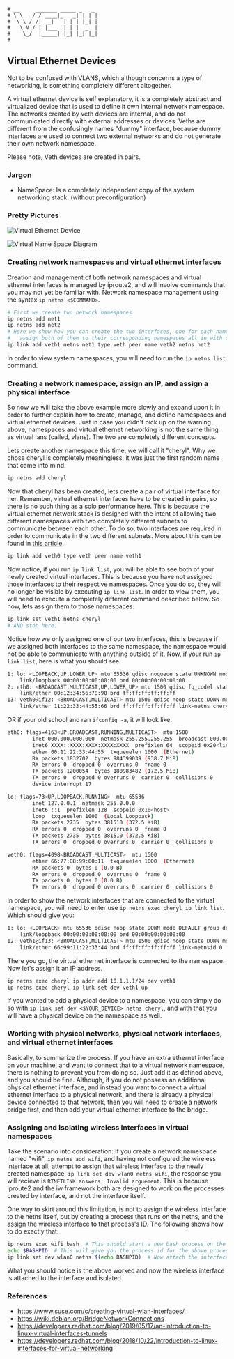```text
# __     _______ _____ _   _
# \ \   / / ____|_   _| | | |
#  \ \ / /|  _|   | | | |_| |
#   \ V / | |___  | | |  _  |
#    \_/  |_____| |_| |_| |_|
#
```

Virtual Ethernet Devices
------------------------

Not to be confused with VLANS, which although concerns a type of networking, is something completely different
altogether.

A virtual ethernet device is self explanatory, it is a completely abstract and virtualized device that is used
to define it own internal network namespace. The networks created by veth devices are internal, and do not
communicated directly with external addresses or devices. Veths are different from the confusingly names
"dummy" interface, because dummy interfaces are used to connect two external networks and do not generate
their own network namespace.

Please note, Veth devices are created in pairs. 

### Jargon

* NameSpace: Is a completely independent copy of the system networking stack. (without preconfiguration)

### Pretty Pictures

![Virtual Ethernet Device](../assets/img/veth.png)

![Virtual Name Space Diagram](../assets/img/veth-network.png)

### Creating network namespaces and virtual ethernet interfaces

Creation and management of both network namespaces and virtual ethernet interfaces is managed by iproute2, and
will involve commands that you may not yet be familiar with. Network namespace management using the syntax `ip
netns <$COMMAND>`.

```bash
# First we create two network namespaces
ip netns add net1
ip netns add net2
# Here we show how you can create the two interfaces, one for each namespace, and
#   assign both of them to their corresponding namespaces all in with one command.
ip link add veth1 netns net1 type veth peer name veth2 netns net2
```

In order to view system namespaces, you will need to run the `ip netns list` command.

### Creating a network namespace, assign an IP, and assign a physical interface

So now we will take the above example more slowly and expand upon it in order to further explain how to
create, manage, and define namespaces and virtual ethernet devices. Just in case you didn't pick up on the
warning above, namespaces and virtual ethernet networking is not the same thing as virtual lans (called, vlans).
The two are completely different concepts. 

Lets create another namespace this time, we will call it "cheryl". Why we chose cheryl is completely
meaningless, it was just the first random name that came into mind.

```bash
ip netns add cheryl
```

Now that cheryl has been created, lets create a pair of virtual interface for her. Remember, virtual ethernet
interfaces have to be created in pairs, so there is no such thing as a solo performance here. This is because
the virtual ethernet network stack is designed with the intent of allowing two different namespaces with two
completely different subnets to communicate between each other. To do so, two interfaces are required in order
to communicate in the two different subnets. More about this can be found in 
[this article](https://developers.redhat.com/blog/2019/05/17/an-introduction-to-linux-virtual-interfaces-tunnels).

```bash
ip link add veth0 type veth peer name veth1
```

Now notice, if you run `ip link list`, you will be able to see both of your newly created virtual interfaces.
This is because you have not assigned those interfaces to their respective namespaces. Once you do so, they
will no longer be visible by executing `ip link list`. In order to view them, you will need to execute a
completely different command described below. So now, lets assign them to those namespaces.

```bash
ip link set veth1 netns cheryl
# AND stop here.
```

Notice how we only assigned one of our two interfaces, this is because if we assigned both interfaces to the
same namespace, the namespace would not be able to communicate with anything outside of it. Now, if your run
`ip link list`, here is what you should see.

```bash
1: lo: <LOOPBACK,UP,LOWER_UP> mtu 65536 qdisc noqueue state UNKNOWN mode DEFAULT group default qlen 1000
    link/loopback 00:00:00:00:00:00 brd 00:00:00:00:00:00
2: eth0: <BROADCAST,MULTICAST,UP,LOWER_UP> mtu 1500 qdisc fq_codel state UP mode DEFAULT group default qlen 1000
    link/ether 00:12:34:56:78:90 brd ff:ff:ff:ff:ff:ff
13: veth0@if12: <BROADCAST,MULTICAST> mtu 1500 qdisc noop state DOWN mode DEFAULT group default qlen 1000
    link/ether 11:22:33:44:55:66 brd ff:ff:ff:ff:ff:ff link-netns cheryl
```

OR if your old school and ran `ifconfig -a`, it will look like:

```bash
eth0: flags=4163<UP,BROADCAST,RUNNING,MULTICAST>  mtu 1500
        inet 000.000.000.000  netmask 255.255.255.255  broadcast 000.000.000.000
        inet6 XXXX::XXXX:XXXX:XXXX:XXXX  prefixlen 64  scopeid 0x20<link>
        ether 00:11:22:33:44:55  txqueuelen 1000  (Ethernet)
        RX packets 1832702  bytes 984399039 (938.7 MiB)
        RX errors 0  dropped 0  overruns 0  frame 0
        TX packets 1200054  bytes 180983482 (172.5 MiB)
        TX errors 0  dropped 0 overruns 0  carrier 0  collisions 0
        device interrupt 17  

lo: flags=73<UP,LOOPBACK,RUNNING>  mtu 65536
        inet 127.0.0.1  netmask 255.0.0.0
        inet6 ::1  prefixlen 128  scopeid 0x10<host>
        loop  txqueuelen 1000  (Local Loopback)
        RX packets 2735  bytes 381510 (372.5 KiB)
        RX errors 0  dropped 0  overruns 0  frame 0
        TX packets 2735  bytes 381510 (372.5 KiB)
        TX errors 0  dropped 0 overruns 0  carrier 0  collisions 0

veth0: flags=4098<BROADCAST,MULTICAST>  mtu 1500
        ether 66:77:88:99:00:11  txqueuelen 1000  (Ethernet)
        RX packets 0  bytes 0 (0.0 B)
        RX errors 0  dropped 0  overruns 0  frame 0
        TX packets 0  bytes 0 (0.0 B)
        TX errors 0  dropped 0 overruns 0  carrier 0  collisions 0
```

In order to show the network interfaces that are connected to the virtual namespace, you will need to enter
use `ip netns exec cheryl ip link list`. Which should give you:

```bash
1: lo: <LOOPBACK> mtu 65536 qdisc noop state DOWN mode DEFAULT group default qlen 1000
    link/loopback 00:00:00:00:00:00 brd 00:00:00:00:00:00
12: veth1@if13: <BROADCAST,MULTICAST> mtu 1500 qdisc noop state DOWN mode DEFAULT group default qlen 1000
    link/ether 66:99:11:22:33:44 brd ff:ff:ff:ff:ff:ff link-netnsid 0
```

There you go, the virtual ethernet interface is connected to the namespace. Now let's assign it an IP address.

```bash
ip netns exec cheryl ip addr add 10.1.1.1/24 dev veth1
ip netns exec cheryl ip link set dev veth1 up
```

If you wanted to add a physical device to a namespace, you can simply do so with `ip link set dev
<$YOUR_DEVICE> netns cheryl`, and with that you will have a physical device on the namespace as well.

### Working with physical networks, physical network interfaces, and virtual ethernet interfaces

Basically, to summarize the process. If you have an extra ethernet interface on your machine, and want to
connect that to a virtual network namespace, there is nothing to prevent you from doing so. Just add it as
defined above, and you should be fine. Although, if you do not possess an additional physical ethernet interface,
and instead you want to connect a virtual ethernet interface to a physical network, and there is already a physical device
connected to that network, then you will need to create a network bridge first, and then add your virtual ethernet interface to the bridge. 

### Assigning and isolating wireless interfaces in virtual namespaces

Take the scenario into consideration: If you create a network namespace named "wifi", `ip netns add wifi`, and 
having not configured the wireless interface at all, attempt to assign that wireless interface to the newly
created namespace, `ip link set dev wlan0 netns wifi`, the response you will recieve is `RTNETLINK answers:
Invalid arguement`. This is because iproute2 and the iw framework both are designed to work on the processes
created by interface, and not the interface itself. 

One way to skirt around this limitation, is not to assign the wireless interface to the netns itself, but by
creating a process that runs on the netns, and the assign the wireless interface to that process's ID. The
following shows how to do exactly that.

```bash
ip netns exec wifi bash  # This should start a new bash process on the namespace
echo $BASHPID  # This will give you the process id for the above process
ip link set dev wlan0 netns $(echo BASHPID)  # Now attach the interface to the above process id.
```

What you should notice is the above worked and now the wireless interface is attached to the interface and
isolated.



### References

- https://www.suse.com/c/creating-virtual-wlan-interfaces/
- https://wiki.debian.org/BridgeNetworkConnections
- https://developers.redhat.com/blog/2019/05/17/an-introduction-to-linux-virtual-interfaces-tunnels
- https://developers.redhat.com/blog/2018/10/22/introduction-to-linux-interfaces-for-virtual-networking

